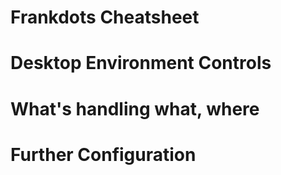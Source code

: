 # Frankdots Cheatsheet

# Desktop Environment Controls

# What's handling what, where

# Further Configuration
